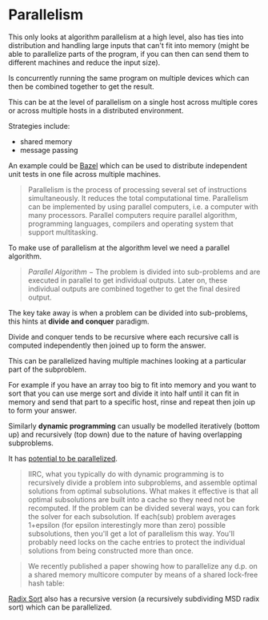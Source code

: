# Parallelism

This only looks at algorithm parallelism at a high level, also has ties into distribution and handling large inputs that can't fit into memory (might be able to parallelize parts of the program, if you can then can send them to different machines and reduce the input size).

Is concurrently running the same program on multiple devices which can then be combined together to get the result.

This can be at the level of parallelism on a single host across multiple cores or across multiple hosts in a distributed environment.

Strategies include:
- shared memory
- message passing

An example could be [Bazel](https://github.com/bazelbuild/bazel) which can be used to distribute independent unit tests in one file across multiple machines.

> Parallelism is the process of processing several set of instructions simultaneously. It reduces the total computational time. Parallelism can be implemented by using parallel computers, i.e. a computer with many processors. Parallel computers require parallel algorithm, programming languages, compilers and operating system that support multitasking.

To make use of parallelism at the algorithm level we need a parallel algorithm.

> *Parallel Algorithm* − The problem is divided into sub-problems and are executed in parallel to get individual outputs. Later on, these individual outputs are combined together to get the final desired output.

The key take away is when a problem can be divided into sub-problems, this hints at **divide and conquer** paradigm.

Divide and conquer tends to be recursive where each recursive call is computed independently then joined up to form the answer.

This can be parallelized having multiple machines looking at a particular part of the subproblem.

For example if you have an array too big to fit into memory and you want to sort that you can use merge sort and divide it into half until it can fit in memory and send that part to a specific host, rinse and repeat then join up to form your answer.

Similarly **dynamic programming** can usually be modelled iteratively (bottom up) and recursively (top down) due to the nature of having overlapping subproblems.

It has [potential to be parallelized](https://stackoverflow.com/questions/1111938/parallel-dynamic-programming).

> IIRC, what you typically do with dynamic programming is to recursively divide a problem into subproblems, and assemble optimal solutions from optimal subsolutions. What makes it effective is that all optimal subsolutions are built into a cache so they need not be recomputed. If the problem can be divided several ways, you can fork the solver for each subsolution. If each(sub) problem averages 1+epsilon (for epsilon interestingly more than zero) possible subsolutions, then you'll get a lot of parallelism this way. You'll probably need locks on the cache entries to protect the individual solutions from being constructed more than once.

> We recently published a paper showing how to parallelize any d.p. on a shared memory multicore computer by means of a shared lock-free hash table:

[Radix Sort](https://en.wikipedia.org/wiki/Radix_sort#Application_to_parallel_computing) also has a recursive version (a recursively subdividing MSD radix sort) which can be parallelized.


